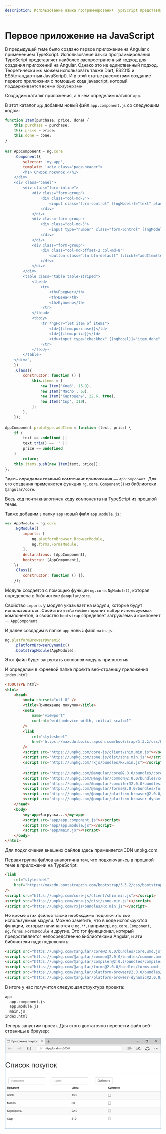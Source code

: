 ```yaml
---
description: Использование языка программирования TypeScript представляет наиболее распространенный подход для создания приложений на Angular
---
```


# Первое приложение на JavaScript

В предыдущей теме было создано первое приложение на Angular с применением TypeScript. Использование языка программирования TypeScript представляет наиболее распространенный подход для создания приложений на Angular. Однако это не единственный подход. Теоретически мы можем использовать также Dart, ES2015 и ES5(стандартный JavaScript). И в этой статье рассмотрим создание первого приложения с помощью кода javascript, который поддерживается всеми браузерами.

Создадим каталог приложения, а в нем определим каталог `app`.

В этот каталог `app` добавим новый файл `app.component.js` со следующим кодом:

```javascript
function Item(purchase, price, done) {
    this.purchase = purchase;
    this.price = price;
    this.done = done;
}

var AppComponent = ng.core
    .Component({
        selector: 'my-app',
        template: `<div class="page-header">
        <h1> Список покупок </h1>
    </div>
    <div class="panel">
        <div class="form-inline">
            <div class="form-group">
                <div class="col-md-8">
                    <input class="form-control" [(ngModel)]="text" placeholder = "Название" />
                </div>
            </div>
            <div class="form-group">
                <div class="col-md-6">
                    <input type="number" class="form-control" [(ngModel)]="price" placeholder="Цена" />
                </div>
            </div>
            <div class="form-group">
                <div class="col-md-offset-2 col-md-8">
                    <button class="btn btn-default" (click)="addItem(text, price)">Добавить</button>
                </div>
            </div>
        </div>
        <table class="table table-striped">
            <thead>
                <tr>
                    <th>Предмет</th>
                    <th>Цена</th>
                    <th>Куплено</th>
                </tr>
            </thead>
            <tbody>
                <tr *ngFor="let item of items">
                    <td>{{item.purchase}}</td>
                    <td>{{item.price}}</td>
                    <td><input type="checkbox" [(ngModel)]="item.done" /></td>
                </tr>
            </tbody>
        </table>
    </div>`,
    })
    .Class({
        constructor: function () {
            this.items = [
                new Item('Хлеб', 15.9),
                new Item('Масло', 60),
                new Item('Картофель', 22.6, true),
                new Item('Сыр', 310),
            ];
        },
    });

AppComponent.prototype.addItem = function (text, price) {
    if (
        text == undefined ||
        text.trim() == '' ||
        price == undefined
    )
        return;
    this.items.push(new Item(text, price));
};
```

Здесь определен главный компонент приложения — `AppComponent`. Для его создания применяется функция `ng.core.Component()` из библиотеки `@angular/core`.

Весь код почти аналогичен коду компонента на TypeScript из прошлой темы.

Также добавим в папку `app` новый файл `app.module.js`:

```javascript
var AppModule = ng.core
    .NgModule({
        imports: [
            ng.platformBrowser.BrowserModule,
            ng.forms.FormsModule,
        ],
        declarations: [AppComponent],
        bootstrap: [AppComponent],
    })
    .Class({
        constructor: function () {},
    });
```

Модуль создается с помощью функции `ng.core.NgModule()`, которая определена в библиотеке `@angular/core`.

Свойство `imports` у модуля указывает на модули, которые будут использоваться. Свойство `declarations` хранит набор используемых компонентов, а свойство `bootstrap` определяет загружаемый компонент — `AppComponent`.

И далее создадим в папке `app` новый файл `main.js`:

```javascript
ng.platformBrowserDynamic
    .platformBrowserDynamic()
    .bootstrapModule(AppModule);
```

Этот файл будет загружать основной модуль приложения.

И определим в корневой папке проекта веб-страницу приложения `index.html`:

```html
<!DOCTYPE html>
<html>
    <head>
        <meta charset="utf-8" />
        <title>Приложение покупок</title>
        <meta
            name="viewport"
            content="width=device-width, initial-scale=1"
        />
        <link
            rel="stylesheet"
            href="https://maxcdn.bootstrapcdn.com/bootstrap/3.3.2/css/bootstrap.min.css"
        />
        <script src="https://unpkg.com/core-js/client/shim.min.js"></script>
        <script src="https://unpkg.com/zone.js/dist/zone.min.js"></script>
        <script src="https://unpkg.com/rxjs/bundles/Rx.min.js"></script>

        <script src="https://unpkg.com/@angular/core@2.0.0/bundles/core.umd.js"></script>
        <script src="https://unpkg.com/@angular/common@2.0.0/bundles/common.umd.js"></script>
        <script src="https://unpkg.com/@angular/compiler@2.0.0/bundles/compiler.umd.js"></script>
        <script src="https://unpkg.com/@angular/forms@2.0.0/bundles/forms.umd.js"></script>
        <script src="https://unpkg.com/@angular/platform-browser@2.0.0/bundles/platform-browser.umd.js"></script>
        <script src="https://unpkg.com/@angular/platform-browser-dynamic@2.0.0/bundles/platform-browser-dynamic.umd.js"></script>
    </head>
    <body>
        <my-app>Загрузка...</my-app>
        <script src="app/app.component.js"></script>
        <script src="app/app.module.js"></script>
        <script src="app/main.js"></script>
    </body>
</html>
```

Для подключения внешних файлов здесь применяется CDN unpkg.com.

Первая группа файлов аналогична тем, что подключались в прошлой теме в приложении на TypeScript:

```html
<link
    rel="stylesheet"
    href="https://maxcdn.bootstrapcdn.com/bootstrap/3.3.2/css/bootstrap.min.css"
/>
<script src="https://unpkg.com/core-js/client/shim.min.js"></script>
<script src="https://unpkg.com/zone.js/dist/zone.min.js"></script>
<script src="https://unpkg.com/rxjs/bundles/Rx.min.js"></script>
```

Но кроме этих файлов также необходимо подключить все используемые модули. Можно заметить, что в коде используются функции, которые начинаются с `ng.\*`, например, `ng.core.Component`, `ng.forms.FormsModule` и другие. Это тот функционал, который предоставляется непосредственно библиотеками Angular, и эти библиотеки надо подключить:

```html
<script src="https://unpkg.com/@angular/core@2.0.0/bundles/core.umd.js"></script>
<script src="https://unpkg.com/@angular/common@2.0.0/bundles/common.umd.js"></script>
<script src="https://unpkg.com/@angular/compiler@2.0.0/bundles/compiler.umd.js"></script>
<script src="https://unpkg.com/@angular/forms@2.0.0/bundles/forms.umd.js"></script>
<script src="https://unpkg.com/@angular/platform-browser@2.0.0/bundles/platform-browser.umd.js"></script>
<script src="https://unpkg.com/@angular/platform-browser-dynamic@2.0.0/bundles/platform-browser-dynamic.umd.js"></script>
```

В итоге у нас получится следующая структура проекта:

```
app
  app.component.js
  app.module.js
  main.js
index.html
```

Теперь запустим проект. Для этого достаточно перенести файл веб-страницы в браузер:

![Скриншот приложения](first-app-2.png)
